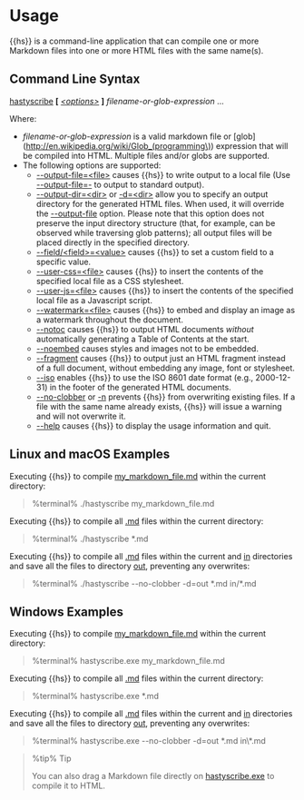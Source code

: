 # Usage

{{hs}} is a command-line application that can compile one or more Markdown files into one or more HTML files with the same name(s).

## Command Line Syntax

[hastyscribe](class:cmd) **[** [_&lt;options&gt;_](class:opt) **]** _filename-or-glob-expression_ ...

Where:

  * _filename-or-glob-expression_ is a valid markdown file or [glob](http://en.wikipedia.org/wiki/Glob_(programming\)) expression that will be compiled into HTML. Multiple files and/or globs are supported.
  * The following options are supported:
    * [\-\-output-file=&lt;file&gt;](class:opt) causes {{hs}} to write output to a local file (Use [\-\-output-file=-](class:opt) to output to standard output).
    * [\-\-output-dir=&lt;dir&gt;](class:opt) or [\-d=&lt;dir&gt;](class:opt) allow you to specify an output directory for the generated HTML files. When used, it will override the [\-\-output-file](class:opt) option. Please note that this option does not preserve the input directory structure (that, for example, can be observed while traversing glob patterns); all output files will be placed directly in the specified directory.
    * [\-\-field/&lt;field&gt;=&lt;value&gt;](class:opt) causes {{hs}} to set a custom field to a specific value.
    * [\-\-user-css=&lt;file&gt;](class:opt) causes {{hs}} to insert the contents of the specified local file as a CSS stylesheet. 
    * [\-\-user-js=&lt;file&gt;](class:opt) causes {{hs}} to insert the contents of the specified local file as a Javascript script. 
    * [\-\-watermark=&lt;file&gt;](class:opt) causes {{hs}} to embed and display an image as a watermark throughout the document. 
    * [\-\-notoc](class:opt) causes {{hs}} to output HTML documents _without_ automatically generating a Table of Contents at the start.
    * [\-\-noembed](class:opt) causes styles and images not to be embedded.
    * [\-\-fragment](class:opt) causes {{hs}} to output just an HTML fragment instead of a full document, without embedding any image, font or stylesheet.
    * [\-\-iso](class:opt) enables {{hs}} to use the ISO 8601 date format (e.g., 2000-12-31) in the footer of the generated HTML documents.
    * [\-\-no-clobber](class:opt) or [\-n](class:opt) prevents {{hs}} from overwriting existing files. If a file with the same name already exists, {{hs}} will issue a warning and will not overwrite it.
    * [\-\-help](class:opt) causes {{hs}} to display the usage information and quit.

## Linux and macOS Examples 

Executing {{hs}} to compile [my_markdown_file.md](class:file) within the current directory:

> %terminal%
> ./hastyscribe my\_markdown\_file.md
 
Executing {{hs}} to compile all [.md](class:ext) files within the current directory:

> %terminal%
> ./hastyscribe \*.md

Executing {{hs}} to compile all [.md](class:ext) files within the current and [in](clas:file) directories and save all the files to directory [out](class:file), preventing any overwrites:

> %terminal%
> ./hastyscribe --no-clobber -d=out \*.md in/\*.md

## Windows Examples

Executing {{hs}} to compile [my_markdown_file.md](class:file) within the current directory:

> %terminal%
> hastyscribe.exe my\_markdown\_file.md

Executing {{hs}} to compile all [.md](class:ext) files within the current directory:

> %terminal%
> hastyscribe.exe \*.md

Executing {{hs}} to compile all [.md](class:ext) files within the current and [in](clas:file) directories and save all the files to directory [out](class:file), preventing any overwrites:

> %terminal%
> hastyscribe.exe --no-clobber -d=out \*.md in\\\*.md

> %tip%
> Tip
> 
> You can also drag a Markdown file directly on [hastyscribe.exe](class:kwd) to compile it to HTML.

